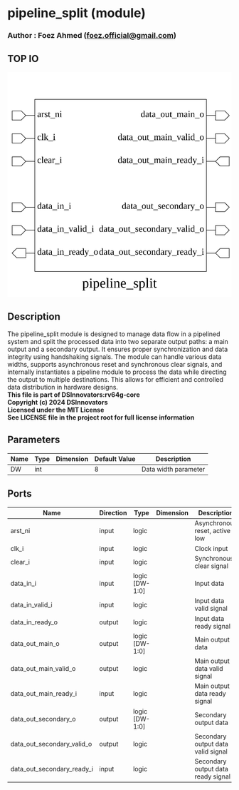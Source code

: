 # pipeline_split (module)

### Author : Foez Ahmed (foez.official@gmail.com)

## TOP IO
<img src="./pipeline_split_top.svg">

## Description

The pipeline_split module is designed to manage data flow in a pipelined system and split the
processed data into two separate output paths: a main output and a secondary output. It ensures
proper synchronization and data integrity using handshaking signals. The module can handle various
data widths, supports asynchronous reset and synchronous clear signals, and internally instantiates
a pipeline module to process the data while directing the output to multiple destinations.
This allows for efficient and controlled data distribution in hardware designs.
<br>**This file is part of DSInnovators:rv64g-core**
<br>**Copyright (c) 2024 DSInnovators**
<br>**Licensed under the MIT License**
<br>**See LICENSE file in the project root for full license information**

## Parameters
|Name|Type|Dimension|Default Value|Description|
|-|-|-|-|-|
|DW|int||8|Data width parameter|

## Ports
|Name|Direction|Type|Dimension|Description|
|-|-|-|-|-|
|arst_ni|input|logic||Asynchronous reset, active low|
|clk_i|input|logic||Clock input|
|clear_i|input|logic||Synchronous clear signal|
|data_in_i|input|logic [DW-1:0]||Input data|
|data_in_valid_i|input|logic||Input data valid signal|
|data_in_ready_o|output|logic||Input data ready signal|
|data_out_main_o|output|logic [DW-1:0]||Main output data|
|data_out_main_valid_o|output|logic||Main output data valid signal|
|data_out_main_ready_i|input|logic||Main output data ready signal|
|data_out_secondary_o|output|logic [DW-1:0]||Secondary output data|
|data_out_secondary_valid_o|output|logic||Secondary output data valid signal|
|data_out_secondary_ready_i|input|logic||Secondary output data ready signal|
